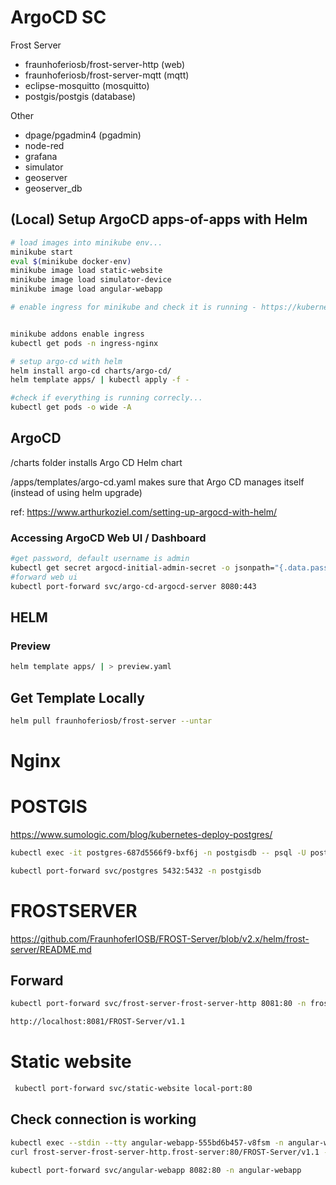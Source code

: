 # ArgoCD SC

Frost Server

- fraunhoferiosb/frost-server-http (web)
- fraunhoferiosb/frost-server-mqtt (mqtt)
- eclipse-mosquitto (mosquitto)
- postgis/postgis (database)

Other
- dpage/pgadmin4 (pgadmin)
- node-red
- grafana
- simulator
- geoserver 
- geoserver_db

## (Local) Setup ArgoCD apps-of-apps with Helm

```bash
# load images into minikube env...
minikube start 
eval $(minikube docker-env)
minikube image load static-website
minikube image load simulator-device
minikube image load angular-webapp

# enable ingress for minikube and check it is running - https://kubernetes.io/docs/tasks/access-application-cluster/ingress-minikube/


minikube addons enable ingress 
kubectl get pods -n ingress-nginx

# setup argo-cd with helm
helm install argo-cd charts/argo-cd/
helm template apps/ | kubectl apply -f -   

#check if everything is running correcly...
kubectl get pods -o wide -A
```

## ArgoCD

/charts folder installs Argo CD Helm chart 

/apps/templates/argo-cd.yaml makes sure that Argo CD manages itself (instead of using helm upgrade)

ref: https://www.arthurkoziel.com/setting-up-argocd-with-helm/

### Accessing ArgoCD Web UI / Dashboard

```bash
#get password, default username is admin
kubectl get secret argocd-initial-admin-secret -o jsonpath="{.data.password}" | base64 -d
#forward web ui
kubectl port-forward svc/argo-cd-argocd-server 8080:443
```
## HELM

### Preview 
```bash
helm template apps/ | > preview.yaml   
```

## Get Template Locally
```bash
helm pull fraunhoferiosb/frost-server --untar
```

# Nginx

# POSTGIS

https://www.sumologic.com/blog/kubernetes-deploy-postgres/

```bash
kubectl exec -it postgres-687d5566f9-bxf6j -n postgisdb -- psql -U postgres
```

```bash 
kubectl port-forward svc/postgres 5432:5432 -n postgisdb
```

# FROSTSERVER

https://github.com/FraunhoferIOSB/FROST-Server/blob/v2.x/helm/frost-server/README.md

## Forward
```bash
kubectl port-forward svc/frost-server-frost-server-http 8081:80 -n frost-server 
```

```bash
http://localhost:8081/FROST-Server/v1.1
```

# Static website
```bash
 kubectl port-forward svc/static-website local-port:80
```

## Check connection is working
```bash
kubectl exec --stdin --tty angular-webapp-555bd6b457-v8fsm -n angular-webapp -- /bin/bash
curl frost-server-frost-server-http.frost-server:80/FROST-Server/v1.1 -v
```

```bash
kubectl port-forward svc/angular-webapp 8082:80 -n angular-webapp
```